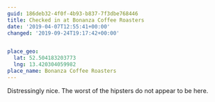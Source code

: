 ```yaml
---
guid: 186deb32-4f0f-4b93-b837-7f3dbe768446
title: Checked in at Bonanza Coffee Roasters
date: '2019-04-07T12:55:41+00:00'
changed: '2019-09-24T19:17:42+00:00'


place_geo:
  lat: 52.504183203773
  lng: 13.420304059982
place_name: Bonanza Coffee Roasters
---
```


Distressingly nice. The worst of the hipsters do not appear to be here. 
